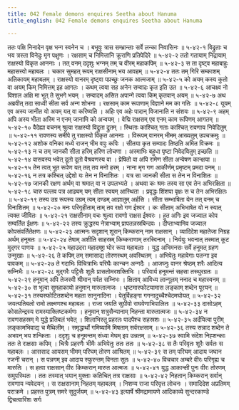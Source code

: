 ```yaml
---
title: 042 Female demons enquires Seetha about Hanuma
title_english: 042 Female demons enquires Seetha about Hanuma

---
```

<div class="audioEmbed"  caption="श्रीराम-हरिसीताराममूर्ति-घनपाठिभ्यां वचनम्" src="https://archive.org/download/Ramayana-recitation-Sriram-harisItArAmamUrti-Ghanapaati-v2/Kanda_5/Kanda_5_SK-042-Female-demons_enquires_Seetha_about_Hanuma.mp3"></div>
ततः पक्षि निनादेन वृक्ष भन्ग स्वनेन च ।  
बभूवुः त्रास सम्भ्रान्ताः सर्वे लन्का निवासिनः ॥ ५-४२-१  
विद्रुताः च भय त्रस्ता विनेदुः मृग पक्षुणः ।  
रक्षसाम् च निमित्तानि क्रूराणि प्रतिपेदिरे ॥ ५-४२-२  
ततो गतायाम् निद्रायाम् राक्षस्यो विकृत आननाः ।  
तत् वनम् ददृशुः भग्नम् तम् च वीरम् महाकपिम् ॥ ५-४२-३  
स ता दृष्ट्व महाबाहुः महासत्त्वो महाबलः ।  
चकार सुमहत् रूपम् राक्षसीनाम् भय आवहम् ॥ ५-४२-४  
ततः तम् गिरि सम्काशम् अतिकायम् महाबलम् ।  
राक्षस्यो वानरम् दृष्ट्वा पप्रच्छुः जनक आत्मजाम् ॥ ५-४२-५  
को अयम् कस्य कुतो वा अयम् किम् निमित्तम् इह आगतः ।  
कथम् त्वया सह अनेन सम्वादः कृत इति उत ॥ ५-४२-६  
आचक्ष्व नो विशाल अक्षि मा भूत् ते सुभगे भयम् ।  
सम्वादम् असित अपान्गे त्वया किम् कृतवान् अयम् ॥ ५-४२-७  
अथ अब्रवीत् तदा साध्वी सीता सर्व अन्ग शोभना ।  
रक्षसाम् काम रूपाणाम् विज्ञाने मम का गतिः ॥ ५-४२-८  
यूयम् एव अस्य जानीत यो अयम् यत् वा करिष्यति ।  
अहिः एव अहेः पादान् विजानाति न संशयः ॥ ५-४२-९  
अहम् अपि अस्य भीता अस्मि न एनम् जानामि को अन्वयम् ।  
वेद्मि राक्षसम् एव एनम् काम रूपिणम् आगतम् ॥ ५-४२-१०  
वैदेह्या वचनम् श्रुत्वा राक्षस्यो विद्रुता द्रुतम् ।  
स्थिताः काश्चित् गताः काश्चित् रावणाय निवेदितुम् ॥ ५-४२-११  
रावणस्य समीपे तु राक्षस्यो विकृत आननाः ।  
विरूपम् वानरम् भीमम् आख्यतुम् उपचक्रमुः ॥ ५-४२-१२  
अशोक वनिका मध्ये राजन् भीम वपुः कपिः ।  
सीतया कृत सम्वादः तिष्ठति अमित विक्रमः ॥ ५-४२-१३  
न च तम् जानकी सीता हरिम् हरिण लोचणा ।  
अस्माभिः बहुधा पृष्टा निवेदयितुम् इच्छति ॥ ५-४२-१४  
वासवस्य भवेत् दूतो दूतो वैश्रवणस्य वा ।  
प्रेषितो वा अपि रामेण सीता अन्वेषण कान्क्षया ॥ ५-४२-१५  
तेन त्वत् भूत रूपेण यत् तत् तव मनो हरम् ।  
नाना मृग गण आकीर्णम् प्रमृष्टम् प्रमदा वनम् ॥ ५-४२-१६  
न तत्र कश्चित् उद्देशो यः तेन न विनाशितः ।  
यत्र सा जानकी सीता स तेन न विनाशितः ॥ ५-४२-१७  
जानकी रक्षण अर्थम् वा श्रमात् वा न उपलभ्यते ।  
अथवा कः श्रमः तस्य सा एव तेन अभिरक्षिता ॥ ५-४२-१८  
चारु पल्लव पत्र आढ्यम् यम् सीता स्वयम् आस्थिता ।  
प्रवृद्धः शिंशपा वृक्षः स च तेन अभिरक्षितः ॥ ५-४२-१९  
तस्य उग्र रूपस्य उग्रम् त्वम् दण्डम् आज्ञातुम् अर्हसि ।  
सीता सम्भाषिता येन तत् वनम् च विनाशितम् ॥ ५-४२-२०  
मनः परिगृहीताम् ताम् तव रक्षो गण ईश्वर ।  
कः सीताम् अभिभाषेत यो न स्यात् त्यक्त जीवितः ॥ ५-४२-२१  
राक्षसीनाम् वचः श्रुत्वा रावणो राक्षस ईश्वरः ।  
हुत अगिः इव जज्वाल कोप सम्वर्तित ईक्षणः ॥ ५-४२-२२  
तस्य क्रुद्धस्य नेत्राभ्याम् प्रापतन्नस्रबिन्दवः ।  
दीप्ताभ्यामिव जज्वाल कोपसंवर्तितेक्षणः ॥ ५-४२-२३  
आत्मनः सदृशान् शूरान् किम्करान् नाम राक्षसान् ।  
व्यादिदेश महातेजा निग्रह अर्थम् हनूमतः ॥ ५-४२-२४  
तेषाम् अशीति साहस्रम् किम्कराणाम् तरस्विनाम् ।  
निर्ययुः भवनात् तस्मात् कूट मुद्गर पाणयः ॥ ५-४२-२५  
महाउदरा महादम्ष्ट्रा घोर रूपा महाबलाः ।  
युद्ध अभिमनसः सर्वे हनूमत् ग्रहण उन्मुखाः ॥ ५-४२-२६  
ते कपिम् तम् समासाद्य तोरणस्थम् अवस्थितम् ।  
अभिपेतुः महावेगाः पतन्गा इव पावकम् ॥ ५-४२-२७  
ते गदाभिः विचित्राभिः परिघैः कान्चन अन्गदैः ।  
आजघ्नुः वानर श्रेष्ठम् शरैः आदित्य सम्निभैः ॥ ५-४२-२८  
मुद्गरैः पट्टिसैः शूलैः प्रासतोमरशक्तिभिः ।  
परिवार्य हनूमन्तं सहसा तस्थुरग्रतः ॥ ५-४२-२९  
हनूमान् अपि तेजस्वी श्रीमान् पर्वत सम्निभः ।  
क्षिताव् आविध्य लान्गूलम् ननाद च महास्वनम् ॥ ५-४२-३०  
स भूत्वा सुमहाकायो हनुमान् मारुतात्मजः ।  
धृष्टमास्फोटयामास लङ्काम् शब्देन पूरयन् ॥ ५-४२-३१  
तस्यस्फोटितशब्देन महता सानुनादिना ।  
पेतुर्विहङ्गा गगनादुच्चैश्चेदमघोयत् ॥ ५-४२-३२  
जयत्यतिबलो रामो लक्ष्मणश्च महाबलः ।  
राजा जयति सुग्रीवो राघवेणाभिपालितः ॥ ५-४२-३३  
दासोऽहम् कोसलेन्द्रस्य रामस्याक्लिष्टकर्मणः ।  
हनुमान् शत्रुसैन्यानाम् निहन्ता मारुतात्मजः ॥ ५-४२-३४  
न रावणसहस्रम् मे युद्धे प्रतिबलं भवेत् ।  
शिलाभिस्तु प्रहरतः पादपैश्च सहस्रशः ॥ ५-४२-३५  
अर्दयित्वा पुरीम् लङ्कामभिवाद्य च मैथिलीम् ।  
समृद्धार्थो गमिष्यामि मिषताम् सर्वरक्षसाम् ॥ ५-४२-३६  
तस्य सन्नाद शब्देन ते अभवन् भय शन्किताः ।  
ददृशुः च हनूमन्तम् संध्या मेघम् इव उन्नतम् ॥ ५-४२-३७  
स्वामि संदेश निह्शन्काः ततः ते राक्षसाः कपिम् ।  
चित्रैः प्रहरणैः भीमैः अभिपेतुः ततः ततः ॥ ५-४२-३८  
स तैः परिवृतः शूरैः सर्वतः स महाबलः ।  
आससाद आयसम् भीमम् परिघम् तोरण आश्रितम् ॥ ५-४२-३९  
स तम् परिघम् आदाय जघान रजनी चरान् ।  
स पन्नगम् इव आदाय स्फुरन्तम् विनता सुतः ॥ ५-४२-४०  
विचचार अम्बरे वीरः परिगृह्य च मारुतिः ।  
स हत्वा राक्षसान् वीरः किम्करान् मारुत आत्मजः ॥ ५-४२-४१  
युद्ध आकान्क्षी पुनः वीरः तोरणम् समुपस्थितः ।  
ततः तस्मात् भयान् मुक्ताः कतिचित् तत्र राक्षसाः ॥ ५-४२-४२  
निहतान् किम्करान् सर्वान् रावणाय न्यवेदयन् ।  
स राक्षसानाम् निहतम् महाबलम् ।  
निशम्य राजा परिवृत्त लोचनः ।  
समादिदेश अप्रतिमम् पराक्रमे ।  
प्रहस्त पुत्रम् समरे सुदुर्जयम् ॥ ५-४२-४३  
इत्यार्षे श्रीमद्रामायणे आदिकाव्ये सुन्दरकाण्डे द्विचत्वारिंशः सर्गः